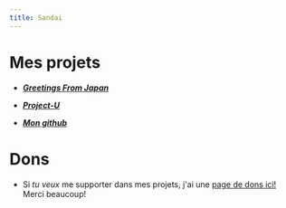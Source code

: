 ```yaml
---
title: Sandai
---
```


# Mes projets

- [***Greetings From Japan***](https://greetingsfromjapan.github.io)

- [***Project-U***](./Project-U/)

- [***Mon github***](https://github.com/Sandaidev)

# Dons
- Si *tu veux* me supporter dans mes projets, j'ai une [page de dons ici!](/Pages/thankyou/cointable) Merci beaucoup!
